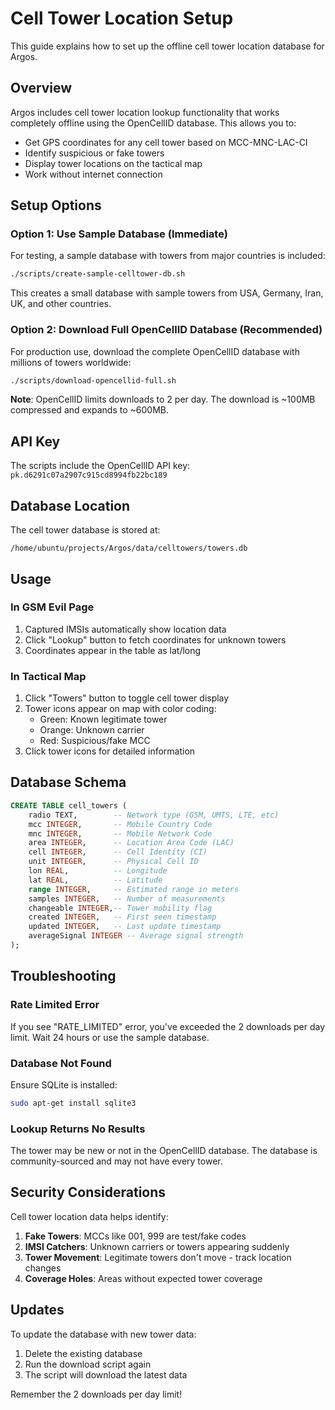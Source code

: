 # Cell Tower Location Setup

This guide explains how to set up the offline cell tower location database for Argos.

## Overview

Argos includes cell tower location lookup functionality that works completely offline using the OpenCellID database. This allows you to:

- Get GPS coordinates for any cell tower based on MCC-MNC-LAC-CI
- Identify suspicious or fake towers
- Display tower locations on the tactical map
- Work without internet connection

## Setup Options

### Option 1: Use Sample Database (Immediate)

For testing, a sample database with towers from major countries is included:

```bash
./scripts/create-sample-celltower-db.sh
```

This creates a small database with sample towers from USA, Germany, Iran, UK, and other countries.

### Option 2: Download Full OpenCellID Database (Recommended)

For production use, download the complete OpenCellID database with millions of towers worldwide:

```bash
./scripts/download-opencellid-full.sh
```

**Note**: OpenCellID limits downloads to 2 per day. The download is ~100MB compressed and expands to ~600MB.

## API Key

The scripts include the OpenCellID API key: `pk.d6291c07a2907c915cd8994fb22bc189`

## Database Location

The cell tower database is stored at:
```
/home/ubuntu/projects/Argos/data/celltowers/towers.db
```

## Usage

### In GSM Evil Page

1. Captured IMSIs automatically show location data
2. Click "Lookup" button to fetch coordinates for unknown towers
3. Coordinates appear in the table as lat/long

### In Tactical Map

1. Click "Towers" button to toggle cell tower display
2. Tower icons appear on map with color coding:
   - Green: Known legitimate tower
   - Orange: Unknown carrier
   - Red: Suspicious/fake MCC
3. Click tower icons for detailed information

## Database Schema

```sql
CREATE TABLE cell_towers (
    radio TEXT,        -- Network type (GSM, UMTS, LTE, etc)
    mcc INTEGER,       -- Mobile Country Code
    mnc INTEGER,       -- Mobile Network Code
    area INTEGER,      -- Location Area Code (LAC)
    cell INTEGER,      -- Cell Identity (CI)
    unit INTEGER,      -- Physical Cell ID
    lon REAL,          -- Longitude
    lat REAL,          -- Latitude
    range INTEGER,     -- Estimated range in meters
    samples INTEGER,   -- Number of measurements
    changeable INTEGER,-- Tower mobility flag
    created INTEGER,   -- First seen timestamp
    updated INTEGER,   -- Last update timestamp
    averageSignal INTEGER -- Average signal strength
);
```

## Troubleshooting

### Rate Limited Error

If you see "RATE_LIMITED" error, you've exceeded the 2 downloads per day limit. Wait 24 hours or use the sample database.

### Database Not Found

Ensure SQLite is installed:
```bash
sudo apt-get install sqlite3
```

### Lookup Returns No Results

The tower may be new or not in the OpenCellID database. The database is community-sourced and may not have every tower.

## Security Considerations

Cell tower location data helps identify:

1. **Fake Towers**: MCCs like 001, 999 are test/fake codes
2. **IMSI Catchers**: Unknown carriers or towers appearing suddenly
3. **Tower Movement**: Legitimate towers don't move - track location changes
4. **Coverage Holes**: Areas without expected tower coverage

## Updates

To update the database with new tower data:

1. Delete the existing database
2. Run the download script again
3. The script will download the latest data

Remember the 2 downloads per day limit!